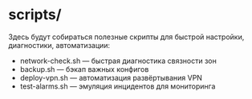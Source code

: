 # scripts/

Здесь будут собираться полезные скрипты для быстрой настройки, диагностики, автоматизации:

- network-check.sh — быстрая диагностика связности зон
- backup.sh — бэкап важных конфигов
- deploy-vpn.sh — автоматизация развёртывания VPN
- test-alarms.sh — эмуляция инцидентов для мониторинга
